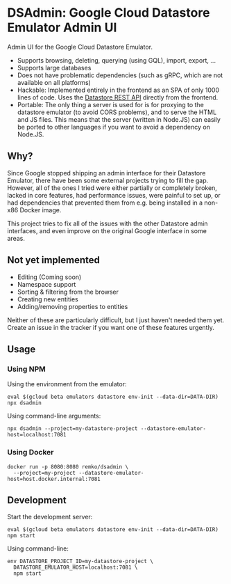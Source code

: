 # DSAdmin: Google Cloud Datastore Emulator Admin UI

Admin UI for the Google Cloud Datastore Emulator.

- Supports browsing, deleting, querying (using GQL), import, export, ...
- Supports large databases
- Does not have problematic dependencies (such as gRPC, which are not available
  on all platforms)
- Hackable: Implemented entirely in the frontend as an SPA of only 1000 lines of code. 
  Uses the [Datastore REST API](https://cloud.google.com/datastore/docs/reference/data/rest) directly from
  the frontend. 
- Portable: The only thing a server is used for is for proxying to the datastore emulator 
  (to avoid CORS problems), and to serve the HTML and JS files. This means that the
  server (written in Node.JS) can easily be ported to other languages if you want
  to avoid a dependency on Node.JS.


## Why?

Since Google stopped shipping an admin interface for their Datastore Emulator,
there have been some external projects trying to fill the gap. However, all of
the ones I tried were either partially or completely broken, lacked in core
features, had performance issues, were painful to set up, or had dependencies
that prevented them from e.g. being installed in a non-x86 Docker image.

This project tries to fix all of the issues with the other Datastore admin
interfaces, and even improve on the original Google interface in some areas.


## Not yet implemented

- Editing (Coming soon)
- Namespace support
- Sorting & filtering from the browser
- Creating new entities
- Adding/removing properties to entities

Neither of these are particularly difficult, but I just haven't needed them yet.
Create an issue in the tracker if you want one of these features urgently.


## Usage

### Using NPM

Using the environment from the emulator:

    eval $(gcloud beta emulators datastore env-init --data-dir=DATA-DIR)
    npx dsadmin

Using command-line arguments:

    npx dsadmin --project=my-datastore-project --datastore-emulator-host=localhost:7081

### Using Docker

    docker run -p 8080:8080 remko/dsadmin \
      --project=my-project --datastore-emulator-host=host.docker.internal:7081


## Development

Start the development server:

    eval $(gcloud beta emulators datastore env-init --data-dir=DATA-DIR)
    npm start

Using command-line:

    env DATASTORE_PROJECT_ID=my-datastore-project \
      DATASTORE_EMULATOR_HOST=localhost:7081 \
      npm start
